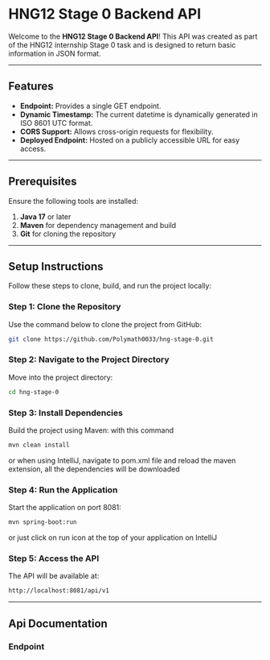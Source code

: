 # HNG12 Stage 0 Backend API

Welcome to the **HNG12 Stage 0 Backend API**! This API was created as part of the HNG12 internship Stage 0 task and is designed to return basic information in JSON format. 

---

## Features

- **Endpoint:** Provides a single GET endpoint.
- **Dynamic Timestamp:** The current datetime is dynamically generated in ISO 8601 UTC format.
- **CORS Support:** Allows cross-origin requests for flexibility.
- **Deployed Endpoint:** Hosted on a publicly accessible URL for easy access.

---

## Prerequisites

Ensure the following tools are installed:

1. **Java 17** or later
2. **Maven** for dependency management and build
3. **Git** for cloning the repository

---

## Setup Instructions

Follow these steps to clone, build, and run the project locally:

### Step 1: Clone the Repository

Use the command below to clone the project from GitHub:

```bash
git clone https://github.com/Polymath0033/hng-stage-0.git
```

### Step 2: Navigate to the Project Directory
Move into the project directory:

```bash
cd hng-stage-0
```

### Step 3: Install Dependencies
Build the project using Maven:
with this command
```bash
mvn clean install
```
or when using IntelliJ, navigate to pom.xml file and reload the maven extension, all the dependencies will be downloaded


### Step 4: Run the Application
Start the application on port 8081:

```bash
mvn spring-boot:run
```
or just click on run icon at the top of your application on IntelliJ

### Step 5: Access the API
The API will be available at:

```bash
http://localhost:8081/api/v1
```


---
## Api Documentation
### Endpoint


